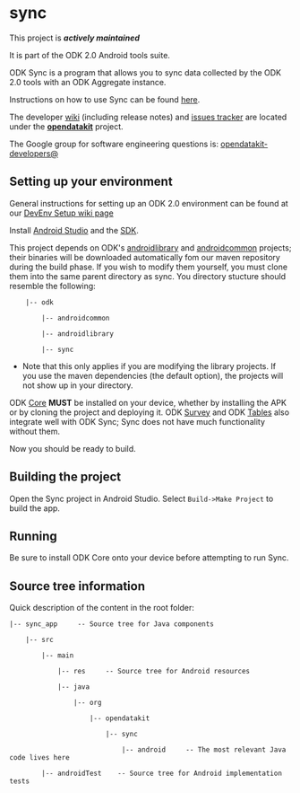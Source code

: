 # sync

This project is __*actively maintained*__

It is part of the ODK 2.0 Android tools suite.

ODK Sync is a program that allows you to sync data collected by the ODK 2.0 tools with an ODK Aggregate instance.

Instructions on how to use Sync can be found [here](https://opendatakit.org/use/2_0_tools/sync-2-0-rev126/).

The developer [wiki](https://github.com/opendatakit/opendatakit/wiki) (including release notes) and
[issues tracker](https://github.com/opendatakit/opendatakit/issues) are located under
the [**opendatakit**](https://github.com/opendatakit/opendatakit) project.

The Google group for software engineering questions is: [opendatakit-developers@](https://groups.google.com/forum/#!forum/opendatakit-developers)

## Setting up your environment

General instructions for setting up an ODK 2.0 environment can be found at our [DevEnv Setup wiki page](https://github.com/opendatakit/opendatakit/wiki/DevEnv-Setup)

Install [Android Studio](http://developer.android.com/tools/studio/index.html) and the [SDK](http://developer.android.com/sdk/index.html#Other).

This project depends on ODK's [androidlibrary](https://github.com/opendatakit/androidlibrary) and [androidcommon](https://github.com/opendatakit/androidcommon) projects; their binaries will be downloaded automatically fom our maven repository during the build phase. If you wish to modify them yourself, you must clone them into the same parent directory as sync. You directory stucture should resemble the following:

        |-- odk

            |-- androidcommon

            |-- androidlibrary

            |-- sync


  * Note that this only applies if you are modifying the library projects. If you use the maven dependencies (the default option), the projects will not show up in your directory. 
    
ODK [Core](https://github.com/opendatakit/core) __MUST__ be installed on your device, whether by installing the APK or by cloning the project and deploying it. ODK [Survey](https://github.com/opendatakit/survey) and ODK [Tables](https://github.com/opendatakit/tables) also integrate well with ODK Sync; Sync does not have much functionality without them.

Now you should be ready to build.

## Building the project

Open the Sync project in Android Studio. Select `Build->Make Project` to build the app.

## Running

Be sure to install ODK Core onto your device before attempting to run Sync.

## Source tree information
Quick description of the content in the root folder:

    |-- sync_app     -- Source tree for Java components

        |-- src

            |-- main

                |-- res     -- Source tree for Android resources

                |-- java

                    |-- org

                        |-- opendatakit

                            |-- sync

                                |-- android     -- The most relevant Java code lives here
                                
            |-- androidTest    -- Source tree for Android implementation tests
